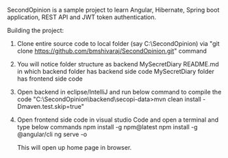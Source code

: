 SecondOpinion is a sample project to learn Angular, Hibernate, Spring boot application, REST API and JWT token authentication.

Building the project:
1. Clone entire source code to local folder (say C:\SecondOpinion) via 
  "git clone https://github.com/bmshivaraj/SecondOpinion.git" command
2. You will notice folder structure as 
      backend
      MySecretDiary
      README.md
    in which backend folder has backend side code
    MySecretDiary folder has frontend side code
3. Open backend in eclipse/IntelliJ and run below command to compile the code
      "C:\SecondOpinion\backend\secopi-data>mvn clean install -Dmaven.test.skip=true"
4. Open frontend side code in visual studio Code and open a terminal and type below commands
    npm install -g npm@latest
    npm install -g @angular/cli
    ng serve -o
    
    This will open up home page in browser.
   
